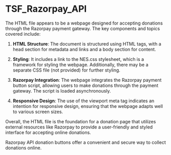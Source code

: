 # TSF_Razorpay_API


The HTML file appears to be a webpage designed for accepting donations through the Razorpay payment gateway. The key components and topics covered include:

1. **HTML Structure**: The document is structured using HTML tags, with a head section for metadata and links and a body section for content.

2. **Styling**: It includes a link to the NES.css stylesheet, which is a framework for styling the webpage. Additionally, there may be a separate CSS file (not provided) for further styling.

3. **Razorpay Integration**: The webpage integrates the Razorpay payment button script, allowing users to make donations through the payment gateway. The script is loaded asynchronously.

4. **Responsive Design**: The use of the viewport meta tag indicates an intention for responsive design, ensuring that the webpage adapts well to various screen sizes.

Overall, the HTML file is the foundation for a donation page that utilizes external resources like Razorpay to provide a user-friendly and styled interface for accepting online donations.

Razorpay API donation buttons offer a convenient and secure way to collect donations online.

